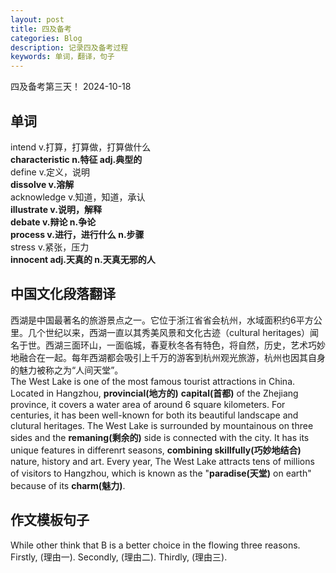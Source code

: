 ```yaml
---
layout: post
title: 四及备考
categories: Blog
description: 记录四及备考过程
keywords: 单词，翻译，句子
---    
```

四及备考第三天！ 2024-10-18  

## 单词
intend v.打算，打算做，打算做什么  
**characteristic n.特征 adj.典型的**  
define v.定义，说明  
**dissolve v.溶解**  
acknowledge v.知道，知道，承认  
**illustrate v.说明，解释**  
**debate v.辩论 n.争论**  
**process v.进行，进行什么 n.步骤**  
stress v.紧张，压力  
**innocent adj.天真的 n.天真无邪的人**  
## 中国文化段落翻译
西湖是中国最著名的旅游景点之一。它位于浙江省省会杭州，水域面积约6平方公里。几个世纪以来，西湖一直以其秀美风景和文化古迹（cultural heritages）闻名于世。西湖三面环山，一面临城，春夏秋冬各有特色，将自然，历史，艺术巧妙地融合在一起。每年西湖都会吸引上千万的游客到杭州观光旅游，杭州也因其自身的魅力被称之为“人间天堂”。   
The West Lake is one of the  most famous tourist attractions in China. Located in Hangzhou, **provincial(地方的)** **capital(首都)** of the Zhejiang province, it covers a water area of around 6 square kilometers. For centuries, it has been well-known for both its beautiful landscape and clutural heritages. The West Lake is surrounded by mountainous on three sides and the **remaning(剩余的)** side is connected with the city. It has its unique features in differenrt seasons, **combining skillfully(巧妙地结合)** nature, history and art. Every year, The West Lake attracts tens of millions of visitors to Hangzhou, which is known as the "**paradise(天堂)** on earth" because of its **charm(魅力)**.  
## 作文模板句子
While other think that B is a better choice in the flowing three reasons. Firstly, (理由一). Secondly, (理由二). Thirdly, (理由三).


